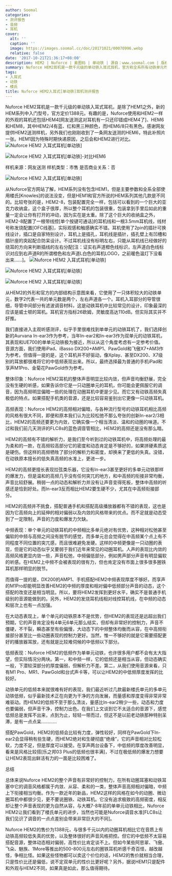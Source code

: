 ```yaml
---
author: Soomal
categories:
- 测评报告
- 音频
- 耳机
cover:
  alt: ''
  caption: ''
  image: https://images.soomal.cc/doc/20171021/00070996.webp
  relative: false
date: '2017-10-21T21:36:17+08:00'
description: HEM2 | Nuforce | 奥图码 | 单动铁 | 源自：www.soomal.com | 版权：原创 |  平均/总评分：10.00/80
summary: Nuforce HEM2耳机是一款千元级的单动铁入耳式耳机，官方称全系所有动铁单元均是楼氏产品，有趣的是，Nuforce使用和HEM2一样的外观的耳机还包括HEM4、HEM6和HEM8。每个声道一只动铁单元的配置是近年来少见的配置，它的表现如何呢？
tags:
- 入耳式
- 动铁
- 楼氏
title: Nuforce HEM2入耳式[单动铁]耳机测评报告
---
```


Nuforce HEM2耳机是一款千元级的单动铁入耳式耳机，是除了HEM1之外，新的HEM系列中入门型号，官方定价1388元。有趣的是，Nuforce使用和HEM2一样的外观的耳机还包括HEM4[网友送测这对耳机有一只还印错成HEM4了]、HEM6和HEM8，其中HEM2/4有蓝、红和黑三种颜色，而HEM6/8只有黑色。感谢网友提供HEM2送测样机，另外我们也刚刚收到了一条网友送测的HEM6，特此补照片一张。HEM1因为特殊时期快递原因，之后会和HEM2进行对比。
![Nuforce HEM2 入耳式耳机[单动铁]](https://images.soomal.cc/doc/20171013/00070816.webp)




![Nuforce HEM2 入耳式耳机[单动铁]-对比HEM6](https://images.soomal.cc/doc/20171021/00070997.webp)





样机来源：网友送测
样机类型：市售
是否商业关系：否

![Nuforce HEM2 入耳式耳机[单动铁]](https://images.soomal.cc/doc/20171013/00070817.webp)




从Nuforce官方网站了解，HEM系列没有包含HEM1，但是主要参数和全系全部使用楼氏[Knowles]的说法没变，但是HEM1和官方所说的HEM系列其他几款是不同的。比较夸张的是，HEM2-8，包装配置完全一样，包括可以看到的一个巨大的亚克力收纳盒，这个盒子很厚，所以整个耳机的包装很重，包装拿到手里后如此的重量一定会让你有打开的冲动，因为实在是太重。除了这个巨大的收纳盒之外，HEM2-8配置了一根带线控[单个按键可通话]的耳机线和一根3.5mm耳机线，线材号称发烧配置[OFC线基]，实际观感和触感确实不错。耳机使用了2pin的插针可换线设计，插口是自家特别设计，耳机上是插孔，耳机线是插针，插孔壁上有凹槽和插针座的突起配合防呆设计。不过耳机线没有标明左右，只能从耳机线已经做好的绕耳的方向来判断插线的左右分配[注：证实右声道橙色线标识，左声道白色线标识对应到右声道R的所谓橙色和左声道L白色的耳机LOGO，之前暖色温灯下没看出来……]。
![Nuforce HEM2 入耳式耳机[单动铁]](https://images.soomal.cc/doc/20171013/00070818.webp)




![Nuforce HEM2 入耳式耳机[单动铁]](https://images.soomal.cc/doc/20171013/00070819.webp)




![Nuforce HEM2 入耳式耳机[单动铁]](https://images.soomal.cc/doc/20171013/00070825.webp)




从HEM2的外形和官方的内部结构示意图来看，它使用了一只体积较大的动铁单元，数字2代表一共的单元数是两个，左右声道各一个。耳机入耳部分的导管很细，导管中间部分有滤波调音材料，这是动铁耳机中比较常见的设计，印象最深的应该是威士顿的耳机。耳机官方指标26欧姆，灵敏度高达110dB。但实际其实并不好推。

我们直接进入主观听感测评，似乎手里很难找到单单元的动铁耳机了，我们选择创新的Aurvana In-ear3作为参考，当年In-ear2和In-ear3作为双单元的动铁耳机，其表现和UE700的单单元动铁极为接近，所以从这个角度考虑有一定参考价值。音源方面，我们使用iPad、iBasso DX200+AMP1、PawGold和飞傲X7+AM3作为参考。但值得一提的是，这个耳机并不好驱动，像Xplay、甚至DX200、X7级别的耳放都很难将它的中低频表现出来。所以，最终选择最为普通的手机iPad和享声M1Pro、金菊花PawGold作为参考。

整体印象：Nuforce HEM2耳机的整体声音明显比较内敛，但声音均衡舒展，完全没有生硬的听感，如果告诉你它是一只动圈单元的耳机，你可能会更佩服它的调音，因为高频明显偏暗一些的处理在动圈耳机中更是少见。而它又有动铁高频失真极低的特点。如果搭配手机类的音源，还是比较容易鉴别出它更像一只动铁耳机。

高频表现：Nuforce HEM2的高频相对偏暗，与各种流行型号的动铁耳机相比高频的风格有很大不同，即便和原本我们认为比较松弛不那么夸张的创新In-ear2/3相比，HEM2的高频还要更为内敛，它确实像一个相当清淡、温和的动圈的味道。不过和我们前几天测评的FLC8s的蓝色调音管相比，HEM2的高频还是没有那么暗。

HEM2的高频有不错的解析力，是我们至今听到过的动铁耳机中，将高频处理的最为柔和的一款，在高频较高部分它的密度和动态肯定是不够好的，如果拼硬素质这是硬伤。但这样的高频牺牲了部分的解析力和密度，却换来了更低的失真。没错，在动铁原本擅长的低失真高频的水准上，更进一步。

HEM2的高频更擅长表现拉弦类乐器，它没有In-ear3甚至更好的多单元动铁那样的爆发力，但是温和的高频几乎没有任何突兀的地方，和中高频的衔接非常均衡，声音比较舒展。稍弱一点的动态和解析力并没有让声音变得死板，整体中高频的听感还是恰到好处。而In-ear3反而相比HEM2要生硬不少，尤其在中高频衔接部分。

HEM2的高频并不挑食，搭配普通手机和搭配高级播放器都有不错的表现，这也是因为它高频向上的延伸的相对偏弱以及内敛的风格带来的优点。而不足就是动态受到了一定限制，声音的力度和爆发力欠缺。

中频表现：单个单元的动铁耳机的中频相比多单元绝对有优势，这种相对松弛甚至偏软的中频与高频之间没有脱节的感觉，而多单元总会觉得在中高频某个点上有不同程度不同位置的突兀感，而且很难避免发硬。这样的中频更像是一只动圈的表现，但是它的动态似乎又要弱于我们近年来常见的动圈耳机。人声的表现比内敛的高频风格更显内敛一些，声音松弛，中频偏低部分，例如男声部分声音有明显偏软的听感。在HEM2上中频不会被表现的很有力，但也肯定没有市面上很多很多圈铁耳机那样明显的脱节。

而值得一提的是，DX200的AMP1、手机搭配HEM2中频表现厚度不够好。而享声的M1Pro却能明显改善HEM2的中频的厚度和相对偏中低频部分声音的动态，这个搭配的改变还是相当明显。所以，要将HEM2发挥到更好水平，确实不是普通手机级别的音源能做到的。另外，HEM2的发烧耳机线相对线控耳机线，在中频的动态和层次上也有一点加强。

在大动态表现上，单个单元的动铁原本不是优势，但HEM2的表现还是远超出我们预期，它的声音肯定没有4单元6单元那么结实，但却有非常好的控制力，声音不僵硬，不干裂，瞬态甚至有些偏慢，大动态下的中频整体均衡而从容，在中高频衔接部分甚至比一些动圈表现的控制力更好。当然，惟一不够好的就是它需要搭配更好的播放器耳放，还有就是比较难伺候的中低频以下部分。

低频表现：Nuforce HEM2的低频作为单单元动铁，也许很多用户都不会有太大指望，但实际情况分两块。第一，和中频一样，它的低频还是相当从容，但动态确实一般，下潜较深部分的厚度偏弱，但解析力不差。第二，从我们使用音源来看，只有M1 Pro、MR1、PawGold和台式声卡等，可以让HEM2的中低频厚度发挥的比较好。

动铁单元的低频本来就很难有好的表现，我们最近听过几款最新楼氏单元的多单元动铁低频，似乎最新技术正在向更为干净的方向发展，而量感和厚度变得非常非常难驱动。而HEM2的低频不至于那么清淡，量感比In-ear2稍少一些，动态和力度也要偏弱，但声音干净，控制力出色。在我们上文谈到它不太适合的音源下，感觉低频总是发挥不出来，点到为止，轻轻一带而过，但这不是以前老动铁那种特别呆滞，是有一点点呆…………

搭配PawGold，HEM2的低频会比较有力度，弹性较好，同样在PawGold下In-ear2会显得稍有些生硬，而HEM2绝对和生硬彻底“绝缘”，它的声音相对比较松软，力度不足，但是厚度可以接受。在享声两台设备下，中低频的厚度改善明显，看来是风格比较搭[乐之邦03 Plus的低频也很丰满]，不过在极低频的爆发力想要让HEM2表现出鲜活有力的一面是比较困难了。

总结

总体来说Nuforce HEM2的整个声音有非常好的控制力，在所有动圈耳塞和动铁耳塞中它的调音风格都属于内敛、从容、柔和的一类，整体声音高频相对偏暗，中频上下衔接相当均衡。作为一款近年的新品，HEM2这样的风格在如今的动圈、微动圈耳机中都很少见，更不要说圈铁、动铁耳机。它没有追求极致的高频密度，相反却让整个声音表现的更为自然从容，与大概7-8年前的单单元动铁相比，Nuforce HEM2让我们看到了楼氏单元的进步，当然也可能是Nuforce调音水准[FLC8s让我们见识了调音的一点点差别会带来非常巨大的不同]。

Nuforce HEM2的售价为1388元，与很多千元以内的动圈耳机相比它在音质上有动铁高频较低失真的优势，以及整体很好的声音风格把控。但它的中低频不太容易搭配音源，整体动态相对偏弱，高性价比肯定谈不上。但如今某些阿思翠、飞傲、飞朵、魅族、1More等推出的500-800元左右的圈铁耳机听感千奇百怪，越改越怪，争相比怪。如果这些怪物都可以卖这个价位的话，HEM2的售价就相当合理，只是性价比还是偏低，说不定双单元的性价比更好呢？另外，据说HEM1只是配件和外观与HEM2不同，如果真是如此，那么值得期待。